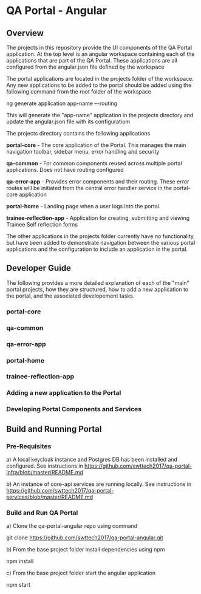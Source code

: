# QA Portal - Angular

## Overview

The projects in this repository provide the UI components of the QA Portal application. At the top level is an angular workspace containing each of the applications that are part of the QA Portal. These applications are all configured from the angular.json file defined by the workspace

The portal applications are located in the projects folder of the workspace. Any new applications to be added to the portal should be added using the following command from the root folder of the workspace

ng generate application app-name –-routing 

This will generate the "app-name" application in the projects directory and update the angular.json file with its configuratiom

The projects directory contains the following applications

**portal-core** - The core application of the Portal. This manages the main navigation toolbar, sidebar menu, error handling and security 

**qa-common** - For common components reused across multiple portal applications. Does not have routing configured

**qa-error-app** - Provides error components and their routing. These error routes will be initiated from the central error handler service in the portal-core application

**portal-home** - Landing page when a user logs into the portal. 

**trainee-reflection-app** - Application for creating, submitting and viewing Trainee Self reflection forms

The other applications in the projects folder currently have no functionality, but have been added to demonstrate navigation between the various portal applications and the configuration to include an application in the portal.


## Developer Guide

The following provides a more detailed explanation of each of the "main" portal projects, how they are structured, how to add a new application to the portal, and the associated developement tasks.

### portal-core

### qa-common

### qa-error-app

### portal-home

### trainee-reflection-app

### Adding a new application to the Portal

### Developing Portal Components and Services



## Build and Running Portal

### Pre-Requisites

a) A local keycloak instance and Postgres DB has been installed and configured. See instructions in 
https://github.com/swttech2017/qa-portal-infra/blob/master/README.md

b) An instance of core-api services are running locally. See instructions in
https://github.com/swttech2017/qa-portal-services/blob/master/README.md


### Build and Run QA Portal

a) Clone the qa-portal-angular repo using command

git clone https://github.com/swttech2017/qa-portal-angular.git

b) From the base project folder install dependencies using npm

npm install

c) From the base project folder start the angular application

npm start
